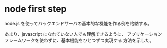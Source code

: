 # node first step

node.js を使ってバックエンドサーバの基本的な機能を作る例を格納する。

あまり、javascript になれていない人でも理解できるように、
アプリケーションフレームワークを使わずに、基本機能をひとつずつ実現する
方法を示した。
